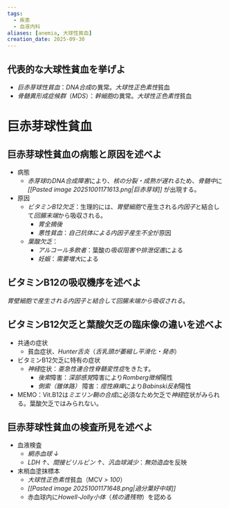 ```yaml
---
tags:
  - 疾患
  - 血液内科
aliases: [anemia, 大球性貧血]
creation_date: 2025-09-30
---
```

## 代表的な大球性貧血を挙げよ
- *巨赤芽球性貧血*：*DNA合成*の異常。*大球性正色素性*貧血
- *骨髄異形成症候群*（*MDS*）：*幹細胞*の異常。*大球性正色素性*貧血

# 巨赤芽球性貧血
## 巨赤芽球性貧血の病態と原因を述べよ
- 病態
	- *赤芽球*の*DNA合成障害*により、*核の分裂・成熟が遅れる*ため、*骨髄中*に *[[Pasted image 20251001171613.png|巨赤芽球]]* が出現する。
- 原因
	- *ビタミンB12欠乏*：生理的には、*胃壁細胞*で産生される*内因子*と結合して*回腸末端*から吸収される。
		- *胃全摘後*
		- *悪性貧血*：*自己抗体による内因子産生不全*が原因
	- *葉酸欠乏*：
		- *アルコール多飲者*：葉酸の*吸収阻害や排泄促進*による
		- *妊娠*：*需要増大*による

## ビタミンB12の吸収機序を述べよ
*胃壁細胞で産生される内因子と結合して回腸末端から吸収される*。

## ビタミンB12欠乏と葉酸欠乏の臨床像の違いを述べよ
- 共通の症状
	- 貧血症状、*Hunter舌炎*（*舌乳頭が萎縮し平滑化・発赤*）
- ビタミンB12欠乏に特有の症状
	- *神経*症状：*亜急性連合性脊髄変性症*をきたす。
		- *後索*障害：*深部感覚*障害により*Romberg徴候*陽性
		- *側索（錐体路）* 障害：*痙性麻痺*により*Babinski反射*陽性
- MEMO：Vit.B12は*ミエリン鞘の合成*に必須なため欠乏で*神経*症状がみられる。葉酸欠乏ではみられない。
## 巨赤芽球性貧血の検査所見を述べよ
- 血液検査
	- *網赤血球 ↓* 
	- *LDH ↑*、*間接ビリルビン ↑*、*汎血球減少*：*無効造血*を反映
- 末梢血塗抹標本
	- *大球性正色素性*貧血（MCV *> 100*）
	- *[[Pasted image 20251001171648.png|過分葉好中球]]*
	- 赤血球内に*Howell-Jolly小体*（*核の遺残物*）を認める